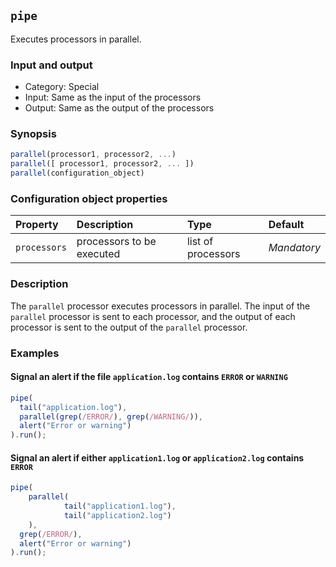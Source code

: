 ## `pipe`

Executes processors in parallel.

### Input and output

* Category: Special
* Input: Same as the input of the processors
* Output: Same as the output of the processors

### Synopsis

```js
parallel(processor1, processor2, ...)
parallel([ processor1, processor2, ... ])
parallel(configuration_object)
```
### Configuration object properties

| Property | Description | Type | Default |
| :--- | :--- | :--- | :--- |
| `processors` | processors to be executed | list of processors | *Mandatory* | 

### Description

The `parallel` processor executes processors in parallel. The input of the `parallel` processor is sent to 
each processor, and the output of each processor is sent to the output of the `parallel` processor. 

### Examples

#### Signal an alert if the file `application.log` contains `ERROR` or `WARNING`

```js
pipe(
  tail("application.log"), 
  parallel(grep(/ERROR/), grep(/WARNING/)), 
  alert("Error or warning")
).run();
```

#### Signal an alert if either `application1.log` or `application2.log` contains `ERROR`

```js
pipe(
	parallel(
			tail("application1.log"),
			tail("application2.log")
	),
  grep(/ERROR/), 
  alert("Error or warning")
).run();
```

